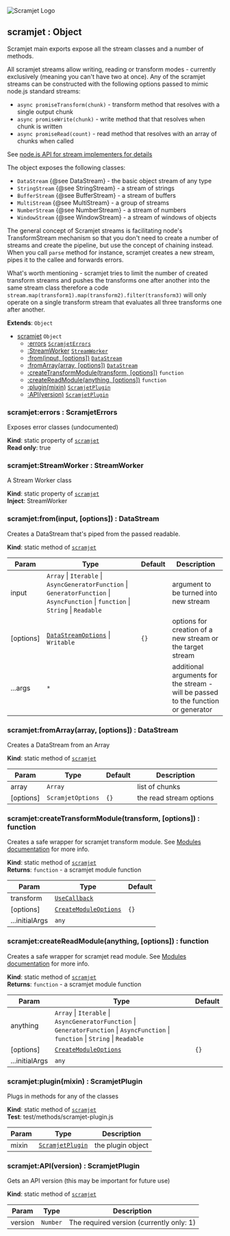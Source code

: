![Scramjet Logo](https://signicode.com/scramjet-logo-light.svg)

<a name="module_scramjet"></a>

## scramjet : Object
Scramjet main exports expose all the stream classes and a number of methods.

All scramjet streams allow writing, reading or transform modes - currently
exclusively (meaning you can't have two at once). Any of the scramjet streams
can be constructed with the following options passed to mimic node.js standard streams:

* `async promiseTransform(chunk)` - transform method that resolves with a single output chunk
* `async promiseWrite(chunk)` - write method that that resolves when chunk is written
* `async promiseRead(count)` - read method that resolves with an array of chunks when called

See [node.js API for stream implementers for details](https://nodejs.org/api/stream.html#stream_api_for_stream_implementers)

The object exposes the following classes:

* `DataStream` {@see DataStream} - the basic object stream of any type
* `StringStream` {@see StringStream} - a stream of strings
* `BufferStream` {@see BufferStream} - a stream of buffers
* `MultiStream` {@see MultiStream} - a group of streams
* `NumberStream` {@see NumberStream} - a stream of numbers
* `WindowStream` {@see WindowStream} - a stream of windows of objects

The general concept of Scramjet streams is facilitating node's TransformStream mechanism so that you don't need
to create a number of streams and create the pipeline, but use the concept of chaining instead. When you call `parse`
method for instance, scramjet creates a new stream, pipes it to the callee and forwards errors.

What's worth mentioning - scramjet tries to limit the number of created transform streams and pushes the transforms
one after another into the same stream class therefore a code `stream.map(transform1).map(transform2).filter(transform3)`
will only operate on a single transform stream that evaluates all three transforms one after another.

**Extends**: <code>Object</code>  

* [scramjet](#module_scramjet)  <code>Object</code>
    * [:errors](#module_scramjet.errors)  [<code>ScramjetErrors</code>](definitions.md#module_scramjet..ScramjetErrors)
    * [:StreamWorker](#module_scramjet.StreamWorker)  [<code>StreamWorker</code>](stream-worker.md#module_scramjet.StreamWorker)
    * [:from(input, [options])](#module_scramjet.from)  [<code>DataStream</code>](data-stream.md#module_scramjet.DataStream)
    * [:fromArray(array, [options])](#module_scramjet.fromArray)  [<code>DataStream</code>](data-stream.md#module_scramjet.DataStream)
    * [:createTransformModule(transform, [options])](#module_scramjet.createTransformModule)  <code>function</code>
    * [:createReadModule(anything, [options])](#module_scramjet.createReadModule)  <code>function</code>
    * [:plugin(mixin)](#module_scramjet.plugin)  [<code>ScramjetPlugin</code>](definitions.md#module_scramjet..ScramjetPlugin)
    * [:API(version)](#module_scramjet.API)  [<code>ScramjetPlugin</code>](definitions.md#module_scramjet..ScramjetPlugin)

<a name="module_scramjet.errors"></a>

### scramjet:errors : ScramjetErrors
Exposes error classes (undocumented)

**Kind**: static property of [<code>scramjet</code>](#module_scramjet)  
**Read only**: true  
<a name="module_scramjet.StreamWorker"></a>

### scramjet:StreamWorker : StreamWorker
A Stream Worker class

**Kind**: static property of [<code>scramjet</code>](#module_scramjet)  
**Inject**: StreamWorker  
<a name="module_scramjet.from"></a>

### scramjet:from(input, [options]) : DataStream
Creates a DataStream that's piped from the passed readable.

**Kind**: static method of [<code>scramjet</code>](#module_scramjet)  

| Param | Type | Default | Description |
| --- | --- | --- | --- |
| input | <code>Array</code> \| <code>Iterable</code> \| <code>AsyncGeneratorFunction</code> \| <code>GeneratorFunction</code> \| <code>AsyncFunction</code> \| <code>function</code> \| <code>String</code> \| <code>Readable</code> |  | argument to be turned into new stream |
| [options] | [<code>DataStreamOptions</code>](definitions.md#module_scramjet..DataStreamOptions) \| <code>Writable</code> | <code>{}</code> | options for creation of a new stream or the target stream |
| ...args | <code>\*</code> |  | additional arguments for the stream - will be passed to the function or generator |

<a name="module_scramjet.fromArray"></a>

### scramjet:fromArray(array, [options]) : DataStream
Creates a DataStream from an Array

**Kind**: static method of [<code>scramjet</code>](#module_scramjet)  

| Param | Type | Default | Description |
| --- | --- | --- | --- |
| array | <code>Array</code> |  | list of chunks |
| [options] | <code>ScramjetOptions</code> | <code>{}</code> | the read stream options |

<a name="module_scramjet.createTransformModule"></a>

### scramjet:createTransformModule(transform, [options]) : function
Creates a safe wrapper for scramjet transform module. See [Modules documentation](modules.md) for more info.

**Kind**: static method of [<code>scramjet</code>](#module_scramjet)  
**Returns**: <code>function</code> - a scramjet module function  

| Param | Type | Default |
| --- | --- | --- |
| transform | [<code>UseCallback</code>](definitions.md#module_scramjet..UseCallback) |  | 
| [options] | [<code>CreateModuleOptions</code>](definitions.md#module_scramjet..CreateModuleOptions) | <code>{}</code> | 
| ...initialArgs | <code>any</code> |  | 

<a name="module_scramjet.createReadModule"></a>

### scramjet:createReadModule(anything, [options]) : function
Creates a safe wrapper for scramjet read module. See [Modules documentation](modules.md) for more info.

**Kind**: static method of [<code>scramjet</code>](#module_scramjet)  
**Returns**: <code>function</code> - a scramjet module function  

| Param | Type | Default |
| --- | --- | --- |
| anything | <code>Array</code> \| <code>Iterable</code> \| <code>AsyncGeneratorFunction</code> \| <code>GeneratorFunction</code> \| <code>AsyncFunction</code> \| <code>function</code> \| <code>String</code> \| <code>Readable</code> |  | 
| [options] | [<code>CreateModuleOptions</code>](definitions.md#module_scramjet..CreateModuleOptions) | <code>{}</code> | 
| ...initialArgs | <code>any</code> |  | 

<a name="module_scramjet.plugin"></a>

### scramjet:plugin(mixin) : ScramjetPlugin
Plugs in methods for any of the classes

**Kind**: static method of [<code>scramjet</code>](#module_scramjet)  
**Test**: test/methods/scramjet-plugin.js  

| Param | Type | Description |
| --- | --- | --- |
| mixin | [<code>ScramjetPlugin</code>](definitions.md#module_scramjet..ScramjetPlugin) | the plugin object |

<a name="module_scramjet.API"></a>

### scramjet:API(version) : ScramjetPlugin
Gets an API version (this may be important for future use)

**Kind**: static method of [<code>scramjet</code>](#module_scramjet)  

| Param | Type | Description |
| --- | --- | --- |
| version | <code>Number</code> | The required version (currently only: 1) |

